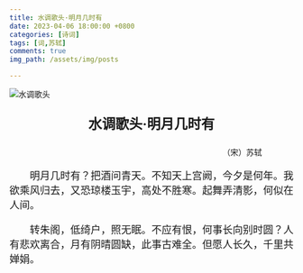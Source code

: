 ```yaml
---
title: 水调歌头·明月几时有
date: 2023-04-06 18:00:00 +0800
categories: [诗词]
tags: [词,苏轼]
comments: true
img_path: /assets/img/posts

---
```


![水调歌头](水调歌头.jpg)

<p align="center" style="font-family:微软雅黑;font-size:x-large;font-weight:bold"> 水调歌头·明月几时有 </p>

<p align="right" style="padding-right:4em;font-family:微软雅黑">（宋）苏轼 </p>

<p style="text-indent:2em;font-family:宋体;font-size:large"> 明月几时有？把酒问青天。不知天上宫阙，今夕是何年。我欲乘风归去，又恐琼楼玉宇，高处不胜寒。起舞弄清影，何似在人间。 </p>

<p style="text-indent:2em;font-family:宋体;font-size:large"> 转朱阁，低绮户，照无眠。不应有恨，何事长向别时圆？人有悲欢离合，月有阴晴圆缺，此事古难全。但愿人长久，千里共婵娟。 </p>
